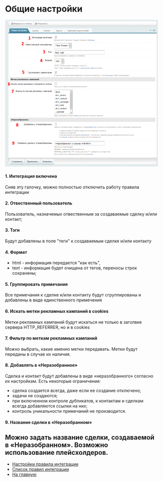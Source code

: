 # Общие настройки
![Общие настройки](./common/rs1-1.png)
#### 1. Интеграция включена
Сняв эту галочку, можно полностью отключить работу правила интеграции

#### 2. Отвественный пользователь
Пользователь, назначемых отвественным за создаваемые сделку и/или контакт;

#### 3. Тэги
Будут добавлены в поле "теги" к создаваемым сделке и/или контакту

#### 4. Формат
* html - информация передается "как есть", 
* text - информация будет очищена от тегов, переносы строк сохранены;

#### 5. Группировать примечания
Все примечания к сделке и/или контакту будут сгруппированы и добавлены в виде единственного примечения

#### 6. Искать метки рекламных кампаний в cookies
Метки рекламных кампаний будут искаться не только в заголвке сервера HTTP_REFERRER, но и в cookies

#### 7. Фильтр по меткам рекламных кампаний
Можно выбрать, какие именно метки передавать. Метки будут переданы в случае их наличия.

#### 8. Добавлять в «Неразобранное»
Сделка и контакт будут добавлены в виде «неразобранного» согласно их настройкам. Есть некоторые ограничения:
* сделка создается всегда, даже если ее создание отключено;
* задачи не создаются;
* при включенном контроле дубликатов, к контактам и сделкам всегда добавляются ссылки на них;
* контроль уникальности примечаний не производится.

#### 9. Название сделки в «Неразобранном»
Можно задать название сделки, создаваемой в «Неразобранном». Возможно использование плейсхолдеров.
---
* [Настройки правила интеграции](../update.md)
* [Список правил интеграции](../../rules.md)
* [На главную](../../README.MD)